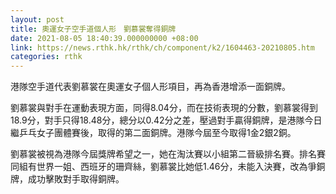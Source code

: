 ```yaml
---
layout: post
title: 奧運女子空手道個人形　劉慕裳奪得銅牌
date: 2021-08-05 18:40:39.000000000 +08:00
link: https://news.rthk.hk/rthk/ch/component/k2/1604463-20210805.htm
categories: rthk
---
```


港隊空手道代表劉慕裳在奧運女子個人形項目，再為香港增添一面銅牌。

劉慕裳與對手在運動表現方面，同得8.04分，而在技術表現的分數，劉慕裳得到18.9分，對手只得18.48分，總分以0.42分之差，壓過對手贏得銅牌，是港隊今日繼乒乓女子團體賽後，取得的第二面銅牌。港隊今屆至今取得1金2銀2銅。

劉慕裳被視為港隊今屆獎牌希望之一，她在淘汰賽以小組第二晉級排名賽。排名賽同組有世界一姐、西班牙的珊齊絲，劉慕裳比她低1.46分，未能入決賽，改為爭銅牌，成功擊敗對手取得銅牌。
